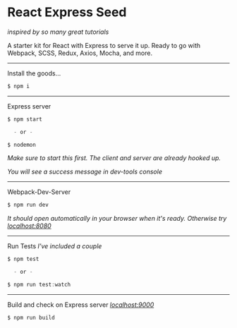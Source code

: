 React Express Seed
==================
*inspired by so many great tutorials*


A starter kit for React with Express to serve it up.
Ready to go with Webpack, SCSS, Redux, Axios, Mocha, and more.

________

Install the goods...
```js
$ npm i
```

________

Express server
```js
$ npm start 

  - or -

$ nodemon
```
*Make sure to start this first. The client and server are already hooked up.*
  
*You will see a success message in dev-tools console*

________

Webpack-Dev-Server 

```js
$ npm run dev 
```
*It should open automatically in your browser when it's ready. Otherwise try [localhost:8080](http://localhost:8080/)*


________

Run Tests *I've included a couple*
```js
$ npm test

  - or -

$ npm run test:watch
```

________

Build and check on Express server *[localhost:9000](http://localhost:9000/)*
```js
$ npm run build
```